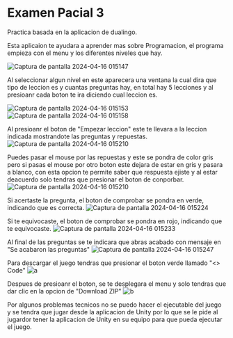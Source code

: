 # Examen Pacial 3

Practica basada en la aplicacion de dualingo.

Esta aplicaion te ayudara a aprender mas sobre Programacion, el programa empieza con el menu y los diferentes niveles que hay.

![Captura de pantalla 2024-04-16 015147](https://github.com/Daniel5123/a/assets/156048599/82be447c-0f8a-4e35-961b-4832f2343196)

Al seleccionar algun nivel en este aparecera una ventana la cual dira que tipo de leccion es y cuantas preguntas hay, en total hay 5 lecciones y al presioanr cada boton te ira diciendo cual leccion es.

![Captura de pantalla 2024-04-16 015153](https://github.com/Daniel5123/a/assets/156048599/a74fe29b-fc87-451e-a76f-876a33046fe5)
![Captura de pantalla 2024-04-16 015158](https://github.com/Daniel5123/a/assets/156048599/c7f4b03e-8449-41fc-a68d-027637819673)

Al presioanr el boton de "Empezar leccion" este te llevara a la leccion indicada mostrandote las preguntas y repuestas.
![Captura de pantalla 2024-04-16 015210](https://github.com/Daniel5123/a/assets/156048599/74d84125-ad3a-4180-b228-b77ca0236e52)

Puedes pasar el mouse por las repuestas y este se pondra de color gris pero si pasas el mouse por otro boton este dejara de estar en gris y pasara a blanco, con esta opcion te permite saber que respuesta ejiste y al estar deacuerdo solo tendras que presionar el boton de conporbar.
![Captura de pantalla 2024-04-16 015210](https://github.com/Daniel5123/a/assets/156048599/36f82c9a-d297-40ef-80e7-e847cc95478b)

Si acertaste la pregunta, el boton de comprobar se pondra en verde, indicando que es correcta.
![Captura de pantalla 2024-04-16 015224](https://github.com/Daniel5123/a/assets/156048599/036ca858-57f0-4b17-8fc3-5fe9a0ba09eb)

Si te equivocaste, el boton de comprobar se pondra en rojo, indicando que te equivocaste.
![Captura de pantalla 2024-04-16 015233](https://github.com/Daniel5123/a/assets/156048599/0bed0b98-a1f9-496d-b1b7-c6f2fdadb8b8)

Al final de las preguntas se te indicara que abras acabado con mensaje en "Se acabaron las preguntas"
![Captura de pantalla 2024-04-16 015247](https://github.com/Daniel5123/a/assets/156048599/edc744bb-8045-446b-9c03-21e72506bbc4)

Para descargar el juego tendras que presionar el boton verde llamado "<> Code"
![a](https://github.com/Daniel5123/a/assets/156048599/0d738302-5acf-490d-839f-44825942cd5b)

Despues de presioanr el boton, se te desplegara el menu y solo tendras que dar clic en la opcion de "Download ZIP"
![b](https://github.com/Daniel5123/a/assets/156048599/ec26cd1d-edef-4712-a277-9193e5ca7eb6)

Por algunos problemas tecnicos no se puedo hacer el ejecutable del juego y se tendra que jugar desde la aplicacion de Unity por lo que se le pide al jugardor tener la aplicacion de Unity en su equipo para que pueda ejecutar el juego.
